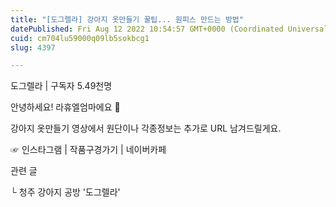 ```yaml
---
title: "[도그렐라] 강아지 옷만들기 꿀팁... 원피스 만드는 방법"
datePublished: Fri Aug 12 2022 10:54:57 GMT+0000 (Coordinated Universal Time)
cuid: cm704lu59000q09lb5sokbcg1
slug: 4397

---
```



도그렐라 | 구독자 5.49천명

안녕하세요! 라휴엘엄마에요 💖

강아지 옷만들기 영상에서 원단이나 각종정보는 추가로 URL 남겨드릴게요.

☞ 인스타그램 | 작품구경가기 | 네이버카페

관련 글

└ 청주 강아지 공방 '도그렐라'